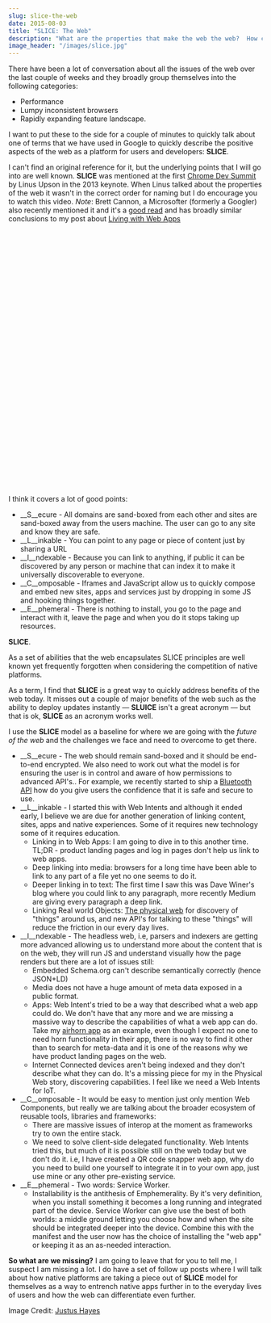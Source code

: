 ```yaml
---
slug: slice-the-web
date: 2015-08-03
title: "SLICE: The Web"
description: "What are the properties that make the web the web?  How can we keep differentiating from native to stay relevant in a mobile world?"
image_header: "/images/slice.jpg"
---
```


There have been a lot of conversation about all the issues of the web over the
last couple of weeks and they broadly group themselves into the following 
categories:

* Performance
* Lumpy inconsistent browsers
* Rapidly expanding feature landscape.

I want to put these to the side for a couple of minutes to quickly talk about one of 
terms that we have used in Google to quickly describe the positive aspects of the web 
as a platform for users and developers: **SLICE**.

I can't find an original reference for it, but the underlying points that I will go into are
well known.  **SLICE** was mentioned at the first [Chrome Dev Summit](https://developer.chrome.com/devsummit) 
by Linus Upson in the 2013 keynote. When Linus talked about the properties of the web
it wasn't in the correct order for naming but I do encourage you to watch this
video.  _Note_: Brett Cannon, a Microsofter (formerly a Googler) also recently mentioned it and it's a
[good read](http://nothingbutsnark.svbtle.com/going-allin-on-the-mobile-web) and has 
broadly similar conclusions to my post about
 [Living with Web Apps](https://paul.kinlan.me/living-with-web-apps/)

<iframe 
	width="854" height="510" 
	data-src="https://www.youtube.com/embed/20fGtfnxJuo" 
	frameborder="0" allowfullscreen></iframe>

<br>
	
I think it covers a lot of good points:

* __S__ecure - All domains are sand-boxed from each other and sites are sand-boxed away
  from the users machine. The user can go to any site and know they are safe.
* __L__inkable - You can point to any page or piece of content just by sharing a URL
* __I__ndexable - Because you can link to anything, if public it can be discovered by any person
  or machine that can index it to make it universally discoverable to everyone.
* __C__omposable - Iframes and JavaScript allow us to quickly compose and embed new sites, apps and services
  just by dropping in some JS and hooking things together.
* __E__phemeral - There is nothing to install, you go to the page and interact with it,
  leave the page and when you do it stops taking up resources.
  
**SLICE**.

As a set of abilities that the web encapsulates SLICE principles are well known yet frequently forgotten
when considering the competition of native platforms. 

As a term, I find that **SLICE** is a great way to quickly address benefits of the web today. It misses out
 a couple of major benefits of the web such as the ability to deploy updates 
 instantly &mdash; **SLUICE** isn't a great acronym  &mdash; but that is ok, 
 **SLICE** as an acronym works well.

I use the **SLICE** model as a baseline for where we are going with the *future of the web* and the 
challenges we face and need to overcome to get there.

* __S__ecure - The web should remain sand-boxed and it should be end-to-end encrypted. 
  We also need to work out what the model is for ensuring the user is in control and aware 
  of how permissions to advanced API's.. For example, we recently started to ship a 
  [Bluetooth API](https://developers.google.com/web/updates/2015/07/interact-with-ble-devices-on-the-web?hl=en)
  how do you give users the confidence that it is safe and secure to use.
* __L__inkable - I started this with Web Intents and although it ended early, I believe we are due
  for another generation of linking content, sites, apps and native experiences. Some of it requires
  new technology some of it requires education.
   * Linking in to Web Apps: I am going to dive in to this another time. TL;DR - product landing pages and log in pages
     don't help us link to web apps.
   * Deep linking into media: browsers for a long time have been able to link to any part of a file
     yet no one seems to do it.
   * Deeper linking in to text: The first time I saw this was Dave Winer's blog where you could link to
     any paragraph, more recently Medium are giving every paragraph a deep link.
   * Linking Real world Objects: [The physical web](https://google.github.io/physical-web/) for discovery of "things" around us, 
     and new API's for talking to these "things" will reduce the friction in our every day lives.
* __I__ndexable - The headless web, i.e, parsers and indexers are getting more advanced allowing us to understand
  more about the content that is on the web, they will run JS and understand visually how the page renders
  but there are a lot of issues still:
   * Embedded Schema.org can't describe semantically correctly (hence JSON+LD)
   * Media does not have a huge amount of meta data exposed in a public format.
   * Apps: Web Intent's tried to be a way that described what a web app could do.  We don't have that any more
     and we are missing a massive way to describe the capabilities of what a web app can do.  Take my 
     [airhorn app](https://airhorner.com/) as an example, even though I expect no one to need horn
     functionality in their app, there is no way to find it other than to search for meta-data and it is one
     of the reasons why we have product landing pages on the web.
   * Internet Connected devices aren't being indexed and they don't describe what they can do.  It's a missing
     piece for my in the Physical Web story, discovering capabilities. I feel like we need a Web Intents for 
     IoT.
* __C__omposable - It would be easy to mention just only mention Web Components, but really we are talking 
  about the broader ecosystem of reusable tools, libraries and frameworks:
    * There are massive issues of interop at the moment as frameworks try to own the entire stack.  
    * We need to solve client-side delegated functionality.  Web Intents tried this, but much of it is possible still
      on the web today but we don't do it.  i.e, I have created a QR code snapper web app, why do you need to build 
      one yourself to integrate it in to your own app, just use mine or any other pre-existing service.
* __E__phemeral - Two words: Service Worker.
  * Installability is the antithesis of Emphemerality.  By it's very definition, when you install something it
    becomes a long running and integrated part of the device. Service Worker can give use the best of both worlds: 
    a middle ground letting you choose how and when the site should be integrated deeper into the device.  Combine
    this with the manifest and the user now has the choice of installing the "web app" or keeping it as an
    as-needed interaction.

**So what are we missing?** I am going to leave that for you to tell me, I suspect I am missing a lot. I do have a 
set of follow up posts where I will talk about how native platforms are taking a 
piece out of **SLICE** model for themselves as a way to entrench native apps further in to the
everyday lives of users and how the web can differentiate even further.

Image Credit: [Justus Hayes](https://commons.wikimedia.org/wiki/File:The_Big_Slice_-_Rome,_Italy.jpg)